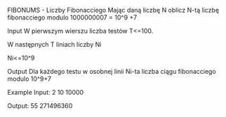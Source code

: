 FIBONUMS - Liczby Fibonacciego
Mając daną liczbę N oblicz N-tą liczbę fibonacciego modulo 1000000007 = 10^9 +7

Input
W pierwszym wierszu liczba testów T<=100.

W następnych T liniach liczby Ni

Ni<=10^9

Output
Dla każdego testu w osobnej linii Ni-ta liczba ciągu fibonacciego modulo 10^9+7

Example
Input:
2
10
10000

 Output:
55
271496360 